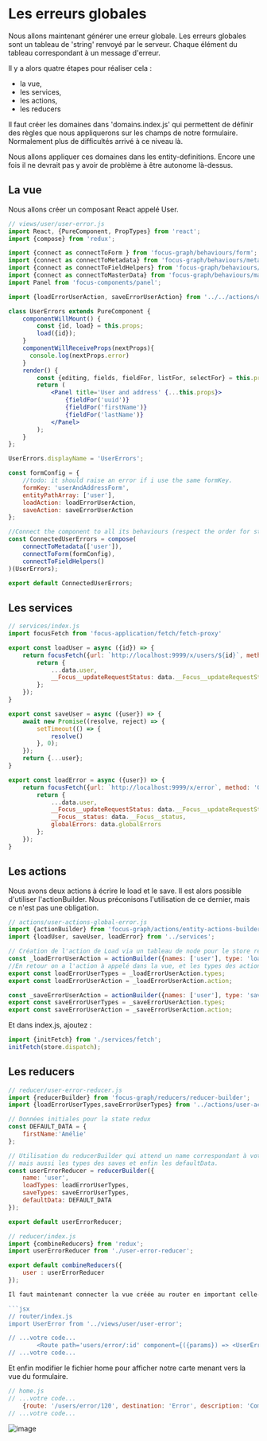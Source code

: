 # Les erreurs globales

Nous allons maintenant générer une erreur globale. Les erreurs globales sont un tableau de 'string' renvoyé par le serveur. Chaque élément du tableau correspondant à un message d'erreur.

Il y a alors quatre étapes pour réaliser cela :
- la vue,
- les services,
- les actions,
- les reducers

Il faut créer les domaines dans 'domains.index.js' qui permettent de définir des règles que nous appliquerons sur les champs de notre formulaire. Normalement plus de difficultés arrivé à ce niveau là.

Nous allons appliquer ces domaines dans les entity-definitions. Encore une fois il ne devrait pas y avoir de problème à être autonome là-dessus.

## La vue

Nous allons créer un composant React appelé User.

```jsx
// views/user/user-error.js
import React, {PureComponent, PropTypes} from 'react';
import {compose} from 'redux';

import {connect as connectToForm } from 'focus-graph/behaviours/form';
import {connect as connectToMetadata} from 'focus-graph/behaviours/metadata';
import {connect as connectToFieldHelpers} from 'focus-graph/behaviours/field';
import {connect as connectToMasterData} from 'focus-graph/behaviours/master-data';
import Panel from 'focus-components/panel';

import {loadErrorUserAction, saveErrorUserAction} from '../../actions/user-actions-global-error';

class UserErrors extends PureComponent {
    componentWillMount() {
        const {id, load} = this.props;
        load({id});
    }
    componentWillReceiveProps(nextProps){
      console.log(nextProps.error)
    }
    render() {
        const {editing, fields, fieldFor, listFor, selectFor} = this.props;
        return (
            <Panel title='User and address' {...this.props}>
                {fieldFor('uuid')}
                {fieldFor('firstName')}
                {fieldFor('lastName')}
            </Panel>
        );
    }
};

UserErrors.displayName = 'UserErrors';

const formConfig = {
    //todo: it should raise an error if i use the same formKey.
    formKey: 'userAndAddressForm',
    entityPathArray: ['user'],
    loadAction: loadErrorUserAction,
    saveAction: saveErrorUserAction
};

//Connect the component to all its behaviours (respect the order for store, store -> props, helper)
const ConnectedUserErrors = compose(
    connectToMetadata(['user']),
    connectToForm(formConfig),
    connectToFieldHelpers()
)(UserErrors);

export default ConnectedUserErrors;
```

## Les services

```jsx
// services/index.js
import focusFetch from 'focus-application/fetch/fetch-proxy'

export const loadUser = async ({id}) => {
    return focusFetch({url: `http://localhost:9999/x/users/${id}`, method: 'GET'}).then((data) => {
        return {
            ...data.user,
            __Focus__updateRequestStatus: data.__Focus__updateRequestStatus
        };
    });
}

export const saveUser = async ({user}) => {
    await new Promise((resolve, reject) => {
        setTimeout(() => {
            resolve()
        }, 0);
    });
    return {...user};
}

export const loadError = async ({user}) => {
    return focusFetch({url: `http://localhost:9999/x/error`, method: 'GET'}).then((data) => {
        return {
            ...data.user,
            __Focus__updateRequestStatus: data.__Focus__updateRequestStatus,
            __Focus__status: data.__Focus__status,
            globalErrors: data.globalErrors
        };
    });
}
```

## Les actions

Nous avons deux actions à écrire le load et le save. Il est alors possible d'utiliser l'actionBuilder. Nous préconisons l'utilisation de ce dernier, mais ce n'est pas une obligation.

```jsx
// actions/user-actions-global-error.js
import {actionBuilder} from 'focus-graph/actions/entity-actions-builder';
import {loadUser, saveUser, loadError} from '../services';

// Création de l'action de Load via un tableau de node pour le store redux, un type d'action et un service associé
const _loadErrorUserAction = actionBuilder({names: ['user'], type: 'load', service: loadUser});
//En retour on a l'action à appelé dans la vue, et les types des actions redux crées à donner au reduce redux
export const loadErrorUserTypes = _loadErrorUserAction.types;
export const loadErrorUserAction = _loadErrorUserAction.action;

const _saveErrorUserAction = actionBuilder({names: ['user'], type: 'save', service: loadError});
export const saveErrorUserTypes = _saveErrorUserAction.types;
export const saveErrorUserAction = _saveErrorUserAction.action;
```

Et dans index.js, ajoutez :

```jsx
import {initFetch} from './services/fetch';
initFetch(store.dispatch);
```

## Les reducers

```jsx
// reducer/user-error-reducer.js
import {reducerBuilder} from 'focus-graph/reducers/reducer-builder';
import {loadErrorUserTypes,saveErrorUserTypes} from '../actions/user-actions-global-error';

// Données initiales pour la state redux
const DEFAULT_DATA = {
    firstName:'Amélie'
};

// Utilisation du reducerBuilder qui attend un name correspondant à votre entité, puis les types de load renvoyés par les actions
// mais aussi les types des saves et enfin les defaultData.
const userErrorReducer = reducerBuilder({
    name: 'user',
    loadTypes: loadErrorUserTypes,
    saveTypes: saveErrorUserTypes,
    defaultData: DEFAULT_DATA
});

export default userErrorReducer;
```

```jsx
// reducer/index.js
import {combineReducers} from 'redux';
import userErrorReducer from './user-error-reducer';

export default combineReducers({
    user : userErrorReducer
});

Il faut maintenant connecter la vue créée au router en important celle-ci dans le fichier router et en précisant le chemin amenant à notre vue.

```jsx
// router/index.js
import UserError from '../views/user/user-error';

// ...votre code...
        <Route path='users/error/:id' component={({params}) => <UserError id={params.id}/>} />
// ...votre code...
```

Et enfin modifier le fichier home pour afficher notre carte menant vers la vue du formulaire.

```jsx
// home.js
// ...votre code...
    {route: '/users/error/120', destination: 'Error', description: 'Composant user avec une error', title: 'Error'}
// ...votre code...
```

![image](https://cloud.githubusercontent.com/assets/8124804/23126393/b91fb8ae-f776-11e6-8dd8-30cf29c2fb54.png)

